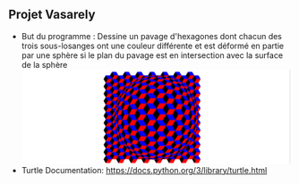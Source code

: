 ## Projet Vasarely
* But du programme :
Dessine un pavage d'hexagones dont chacun des trois sous-losanges ont une couleur différente et est déformé en partie par une sphère si le plan du pavage est en intersection avec la surface de la sphère
![](vasarely.png)
* Turtle Documentation: https://docs.python.org/3/library/turtle.html
